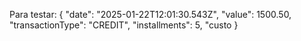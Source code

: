 Para testar: 
{
  "date": "2025-01-22T12:01:30.543Z",
  "value": 1500.50,
  "transactionType": "CREDIT",
  "installments": 5,
  "custo
}
